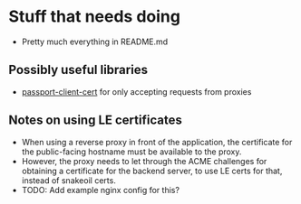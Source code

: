 # Stuff that needs doing

* Pretty much everything in README.md

## Possibly useful libraries

* [passport-client-cert](https://www.npmjs.com/package/passport-client-cert) for only accepting requests from proxies

## Notes on using LE certificates

* When using a reverse proxy in front of the application, the certificate for the public-facing hostname must be available to the proxy.
* However, the proxy needs to let through the ACME challenges for obtaining a certificate for the backend server, to use LE certs for that, instead of snakeoil certs.
* TODO: Add example nginx config for this?
